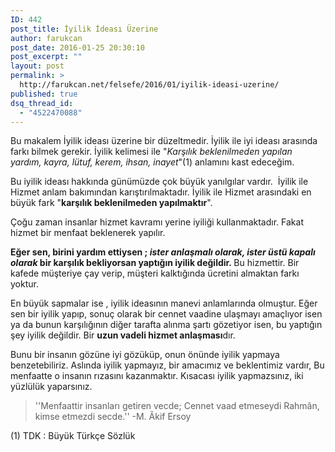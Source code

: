 ```yaml
---
ID: 442
post_title: İyilik İdeası Üzerine
author: farukcan
post_date: 2016-01-25 20:30:10
post_excerpt: ""
layout: post
permalink: >
  http://farukcan.net/felsefe/2016/01/iyilik-ideasi-uzerine/
published: true
dsq_thread_id:
  - "4522470088"
---
```

Bu makalem İyilik ideası üzerine bir düzeltmedir. İyilik ile iyi ideası arasında farkı bilmek gerekir. İyilik kelimesi ile "<em>Karşılık beklenilmeden yapılan yardım, kayra, lütuf, kerem, ihsan, inayet</em>"(1) anlamını kast edeceğim.

Bu iyilik ideası hakkında günümüzde çok büyük yanılgılar vardır.  İyilik ile Hizmet anlam bakımından karıştırılmaktadır. İyilik ile Hizmet arasındaki en büyük fark "<strong>karşılık beklenilmeden yapılmaktır</strong>".

Çoğu zaman insanlar hizmet kavramı yerine iyiliği kullanmaktadır. Fakat hizmet bir menfaat beklenerek yapılır.

<strong>Eğer sen, birini yardım ettiysen ; <em>ister anlaşmalı olarak, ister üstü kapalı olarak</em> bir karşılık bekliyorsan yaptığın iyilik değildir. </strong>Bu hizmettir. Bir kafede müşteriye çay verip, müşteri kalktığında ücretini almaktan farkı yoktur.

En büyük sapmalar ise , iyilik ideasının manevi anlamlarında olmuştur. Eğer sen bir iyilik yapıp, sonuç olarak bir cennet vaadine ulaşmayı amaçlıyor isen ya da bunun karşılığının diğer tarafta alınma şartı gözetiyor isen, bu yaptığın şey iyilik değildir. Bir <strong>uzun vadeli hizmet anlaşması</strong>dır.

Bunu bir insanın gözüne iyi gözüküp, onun önünde iyilik yapmaya benzetebiliriz. Aslında iyilik yapmayız, bir amacımız ve beklentimiz vardır, Bu menfaatte o insanın rızasını kazanmaktır. Kısacası iyilik yapmazsınız, iki yüzlülük yaparsınız.
<blockquote>''Menfaattir insanları getiren vecde; Cennet vaad etmeseydi Rahmân, kimse etmezdi secde.'' -M. Âkif Ersoy</blockquote>
(1) TDK : Büyük Türkçe Sözlük